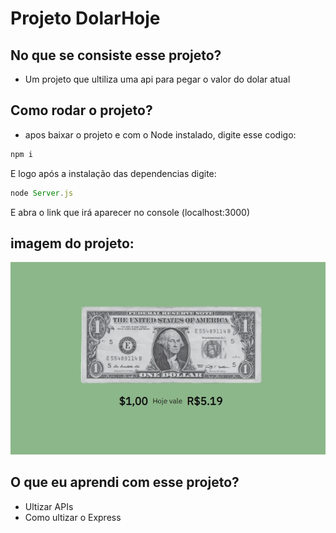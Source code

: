 # Projeto DolarHoje

## No que se consiste esse projeto?
- Um projeto que ultiliza uma api para pegar o valor do dolar atual

## Como rodar o projeto?
- apos baixar o projeto e com o Node instalado, digite esse codigo:
```javascript
npm i
```
E logo após a instalação das dependencias digite:
```javascript
node Server.js
```
E abra o link que irá aparecer no console (localhost:3000)

## imagem do projeto:
![Resultado](Public/Images/resultado.jpg)

## O que eu aprendi com esse projeto?
- Ultizar APIs 
- Como ultizar o Express

